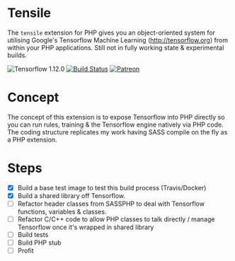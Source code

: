 # Tensile

The `tensile` extension for PHP gives you an object-oriented system for utilising Google's Tensorflow Machine Learning (http://tensorflow.org) from within your PHP applications. Still not in fully working state & experimental builds.


![Tensorflow 1.12.0](https://img.shields.io/badge/tensorflow-1.12.0-blue.svg) [![Build Status](https://travis-ci.org/absalomedia/tensile.svg?branch=master)](https://travis-ci.org/absalomedia/tensile) [![Patreon](https://img.shields.io/badge/patreon-donate-green.svg)](https://www.patreon.com/bePatron?u=14641360)

# Concept

The concept of this extension is to expose Tensorflow into PHP directly so you can run rules, training & the Tensorflow engine natively via PHP code. The coding structure replicates my work having SASS compile on the fly as a PHP extension.

# Steps
- [x] Build a base test image to test this build process (Travis/Docker)
- [x] Build a shared library off Tensorflow.
- [ ] Refactor header classes from SASSPHP to deal with Tensorflow functions, variables & classes. 
- [ ] Refactor C/C++ code to allow PHP classes to talk directly / manage Tensorflow once it's wrapped in shared library
- [ ] Build tests
- [ ] Build PHP stub
- [ ] Profit
